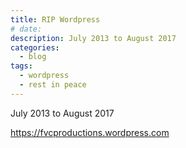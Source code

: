 ```yaml
---
title: RIP Wordpress
# date:
description: July 2013 to August 2017
categories:
  - blog
tags:
  - wordpress
  - rest in peace
---
```


July 2013 to August 2017

https://fvcproductions.wordpress.com
